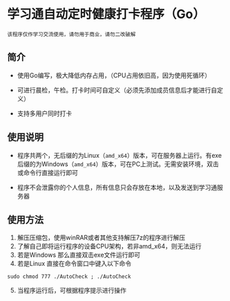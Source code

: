 # 学习通自动定时健康打卡程序（Go）

`该程序仅作学习交流使用，请勿用于商业，请勿二改破解`

## 简介

- 使用Go编写，极大降低内存占用，（CPU占用依旧高，因为使用死循环）

- 可进行晨检，午检。打卡时间可自定义（必须先添加成员信息后才能进行自定义）

- 支持多用户同时打卡

## 使用说明

- 程序共两个，无后缀的为Linux（`amd_x64`）版本，可在服务器上运行。有exe后缀的为Windows（`amd_x64`）版本，可在PC上测试。无需安装环境，双击或命令行直接运行即可

- 程序不会泄露你的个人信息，所有信息只会存放在本地，以及发送到学习通服务器

## 使用方法

   1. 解压压缩包，使用winRAR或者其他支持解压7z的程序进行解压
   2. 了解自己即将运行程序的设备CPU架构，若非amd_x64，则无法运行
   3. 若是Windows 那么直接双击exe文件运行即可
   4. 若是Linux 直接在命令窗口中键入以下命令

   ```shell
   sudo chmod 777 ./AutoCheck ; ./AutoCheck
   ```

   5. 当程序运行后，可根据程序提示进行操作
